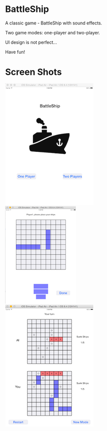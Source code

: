 # BattleShip
A classic game - BattleShip with sound effects.

Two game modes: one-player and two-player.

UI design is not perfect...

Have fun!

# Screen Shots
![ScreenShot](1.png)
![ScreenShot](2.png)
![ScreenShot](3.png)
